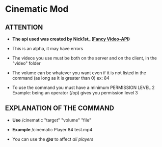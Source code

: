 # Cinematic Mod

## ATTENTION

- **The api used was created by Nick1st_ ([Fancy Video-API](https://www.curseforge.com/minecraft/mc-mods/fancyvideo-api))**

- This is an alpha, it may have errors
   
 - The videos you use must be both on the server and on the client, in the "video" folder
   
 - The volume can be whatever you want even if it is not listed in the command (as long as it is greater than 0) ex: 84
   
 - To use the command you must have a minimum PERMISSION LEVEL 2 Example: being an operator (/op) gives you permission level 3
 
 

## EXPLANATION OF THE COMMAND

- **Use**
/cinematic "target" "volume" "file"

- **Example**
/cinematic Player 84 test.mp4

- You can use the ***@a*** to affect *all players*
